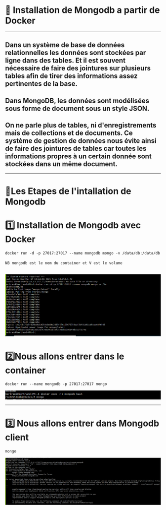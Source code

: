# :rainbow: Installation de Mongodb a partir de Docker 
------
## Dans un système de base de données relationnelles les données sont stockées par ligne dans des tables. Et il est souvent nécessaire de faire des jointures sur plusieurs tables afin de tirer des informations assez pertinentes de la base.
## Dans MongoDB, les données sont modélisées sous forme de document sous un style JSON.
## On ne parle plus de tables, ni d'enregistrements mais de collections et de documents. Ce système de gestion de données nous évite ainsi de faire des jointures de tables car toutes les informations propres à un certain donnée sont stockées dans un même document.
------
 # :rainbow:Les Etapes de l'intallation de Mongodb
# :one: Installation de Mongodb avec Docker 
```
docker run -d -p 27017:27017 --name mongodb mongo -v /data/db:/data/db

NB mongodb est le nom du container et V est le volume 
```
![image](pp1.PNG)
------
# :two:Nous allons entrer dans le container 

```
docker run --name mongodb -p 27017:27017 mongo

```
![image](pp2.PNG)

-----
# :three: Nous allons entrer dans Mongodb client

```
mongo
```
![image](pp33.PNG)
